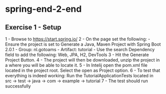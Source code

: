 # spring-end-2-end

## Exercise 1 - Setup 
1 - Browse to https://start.spring.io/
2 - On the page set the following: 
       - Ensure the project is set to Generate a Java, Maven Project with Spring Boot 2.0.1
      - Group: nl.gotoams 
      - Artifact: tutorial
      - Use the search Dependency field to add the following: Web, JPA, H2, DevTools
3 - Hit the Generate Project Button. 
4 - The project will then be downloaded, unzip the project in a where you will be able to locate it. 
5 - In Intelij open the pom.xml file located in the project root. Select the open as Project option.
6 - To test that everything is indeed working: Run the TutorialApplicationTests located in src -> test -> java -> com -> example -> tutorial
7 - The test should run successfully 
